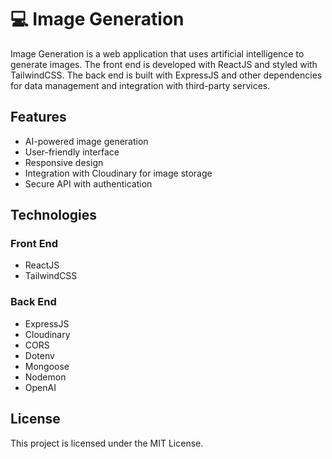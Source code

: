 # 💻 Image Generation

Image Generation is a web application that uses artificial intelligence to generate images. The front end is developed with ReactJS and styled with TailwindCSS. The back end is built with ExpressJS and other dependencies for data management and integration with third-party services.

## Features

- AI-powered image generation
- User-friendly interface
- Responsive design
- Integration with Cloudinary for image storage
- Secure API with authentication

## Technologies

### Front End

- ReactJS
- TailwindCSS

### Back End

- ExpressJS
- Cloudinary
- CORS
- Dotenv
- Mongoose
- Nodemon
- OpenAI

## License

This project is licensed under the MIT License.
